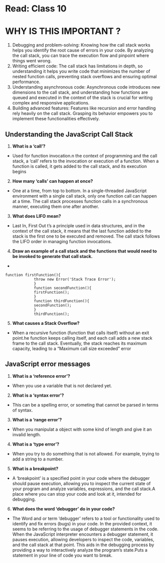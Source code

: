 # Read: Class 10

# WHY IS THIS IMPORTANT ?
1. Debugging and problem-solving: Knowing how the call stack works helps you identify the root cause of errors in your code. By analyzing the call stack, you can trace the execution flow and pinpoint where things went wrong.
2. Writing efficient code: The call stack has limitations in depth, so understanding it helps you write code that minimizes the number of nested function calls, preventing stack overflows and ensuring optimal performance.
3. Understanding asynchronous code: Asynchronous code introduces new dimensions to the call stack, and understanding how functions are queued and executed in the context of the stack is crucial for writing complex and responsive applications.
4. Building advanced features: Features like recursion and error handling rely heavily on the call stack. Grasping its behavior empowers you to implement these functionalities effectively.


## Understanding the JavaScript Call Stack


1. **What is a ‘call’?** 
- Used for function invocation.n the context of programming and the call stack, a ‘call’ refers to the invocation or execution of a function. When a function is called, it gets added to the call stack, and its execution begins
2. **How many ‘calls’ can happen at once?** 
- One at a time, from top to bottom. In a single-threaded JavaScript environment with a single call stack, only one function call can happen at a time. The call stack processes function calls in a synchronous manner, executing them one after another.
3. **What does LIFO mean?** 
- Last In, First Out t’s a principle used in data structures, and in the context of the call stack, it means that the last function added to the stack is the first one to be executed and removed. The call stack follows the LIFO order in managing function invocations.
4. **Draw an example of a call stack and the functions that would need to be invoked to generate that call stack.**
-

    function firstFunction(){
                 throw new Error('Stack Trace Error');
                 }
                 function secondFunction(){
                 firstFunction();
                 }
                 function thirdFunction(){
                 secondFunction();
                 }
                 thirdFunction();

5. **What causes a Stack Overflow?** 
- When a recursive function (function that calls itself) without an exit point.he function keeps calling itself, and each call adds a new stack frame to the call stack. Eventually, the stack reaches its maximum capacity, leading to a “Maximum call size exceeded” error
## JavaScript error messages
1. **What is a ‘reference error’?** 
- When you use a variable that is not declared yet.
2. **What is a ‘syntax error’?** 
- This can be a spelling error, or someting that cannot be parsed in terms of syntax.
3. **What is a ‘range error’?** 
- When you manipulat a object with some kind of length and give it an invalid length.
4. **What is a ‘type error’?** 
- When you try to do something that is not allowed. For example, trying to add a string to a number.
5. **What is a breakpoint?** 
- A ‘breakpoint’ is a specified point in your code where the debugger should pause execution, allowing you to inspect the current state of your program and analyze variables, expressions, and the call stack.A place where you can stop your code and look at it, intended for debugging.
6. **What does the word ‘debugger’ do in your code?** 
- The Word and or term ‘debugger’ refers to a tool or functionality used to identify and fix errors (bugs) in your code. In the provided context, it seems to be referring to the usage of debugger statements in the code. When the JavaScript interpreter encounters a debugger statement, it pauses execution, allowing developers to inspect the code, variables, and the call stack at that point. This aids in the debugging process by providing a way to interactively analyze the program’s state.Puts a statement in your line of code you want to break.